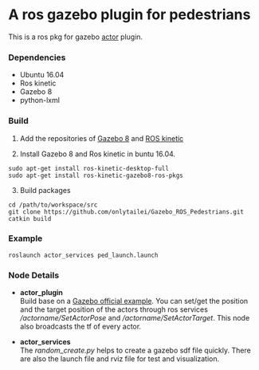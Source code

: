 # A ros gazebo plugin for pedestrians

This is a ros pkg for gazebo [actor](http://gazebosim.org/tutorials?tut=actor&cat=build_robot) plugin.

### Dependencies
* Ubuntu 16.04
* Ros kinetic
* Gazebo 8
* python-lxml

### Build

1. Add the repositories of [Gazebo 8](http://gazebosim.org/tutorials?tut=install_ubuntu) and [ROS kinetic](http://wiki.ros.org/indigo/Installation/Ubuntu)    

2. Install Gazebo 8 and Ros kinetic in buntu 16.04.
```
sudo apt-get install ros-kinetic-desktop-full
sudo apt-get install ros-kinetic-gazebo8-ros-pkgs
```

3. Build packages
```
cd /path/to/workspace/src
git clone https://github.com/onlytailei/Gazebo_ROS_Pedestrians.git
catkin build
```

### Example
```
roslaunch actor_services ped_launch.launch
```

### Node Details
- **actor_plugin**    
  Build base on a [Gazebo official example](http://gazebosim.org/tutorials?cat=guided_i&tut=guided_i6). You can set/get the position and the target position of the actors through ros services */actorname/SetActorPose* and */actorname/SetActorTarget*. This node also broadcasts the tf of every actor.

- **actor_services**    
  The *random_create.py* helps to create a gazebo sdf file quickly. There are also the launch file and rviz file for test and visualization.
